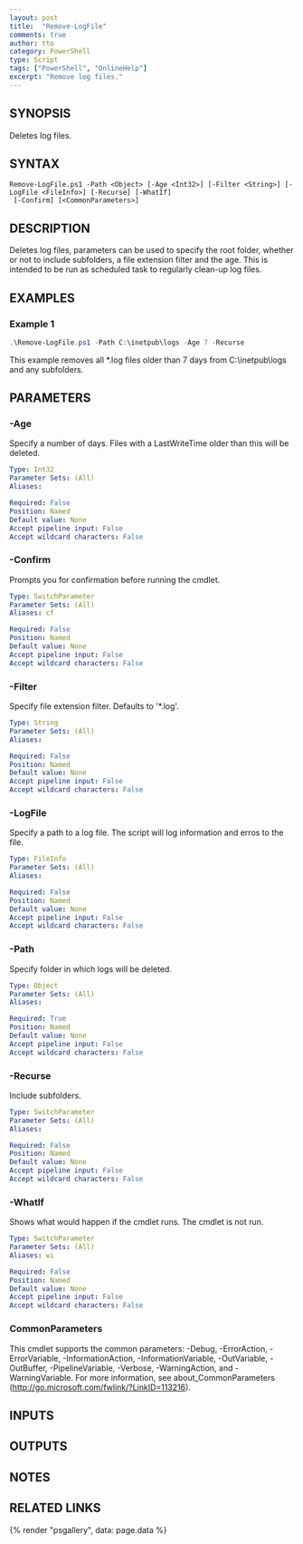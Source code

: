 ```yaml
---
layout: post
title:  "Remove-LogFile"
comments: true
author: tto
category: PowerShell
type: Script
tags: ["PowerShell", "OnlineHelp"]
excerpt: "Remove log files."
---
```


## SYNOPSIS
Deletes log files.

## SYNTAX

```
Remove-LogFile.ps1 -Path <Object> [-Age <Int32>] [-Filter <String>] [-LogFile <FileInfo>] [-Recurse] [-WhatIf]
 [-Confirm] [<CommonParameters>]
```

## DESCRIPTION
Deletes log files, parameters can be used to specify the root folder, whether or not to include subfolders, a file extension filter and the age. This is intended to be run as scheduled task to regularly clean-up log files. 

## EXAMPLES

### Example 1
```powershell
.\Remove-LogFile.ps1 -Path C:\inetpub\logs -Age 7 -Recurse
```

This example removes all *.log files older than 7 days from C:\inetpub\logs and any subfolders.

## PARAMETERS

### -Age
Specify a number of days. Files with a LastWriteTime older than this will be deleted.



```yaml
Type: Int32
Parameter Sets: (All)
Aliases:

Required: False
Position: Named
Default value: None
Accept pipeline input: False
Accept wildcard characters: False
```

### -Confirm
Prompts you for confirmation before running the cmdlet.

```yaml
Type: SwitchParameter
Parameter Sets: (All)
Aliases: cf

Required: False
Position: Named
Default value: None
Accept pipeline input: False
Accept wildcard characters: False
```

### -Filter
Specify file extension filter. Defaults to '*.log'.

```yaml
Type: String
Parameter Sets: (All)
Aliases:

Required: False
Position: Named
Default value: None
Accept pipeline input: False
Accept wildcard characters: False
```

### -LogFile
Specify a path to a log file. The script will log information and erros to the file.

```yaml
Type: FileInfo
Parameter Sets: (All)
Aliases:

Required: False
Position: Named
Default value: None
Accept pipeline input: False
Accept wildcard characters: False
```

### -Path
Specify folder in which logs will be deleted.

```yaml
Type: Object
Parameter Sets: (All)
Aliases:

Required: True
Position: Named
Default value: None
Accept pipeline input: False
Accept wildcard characters: False
```

### -Recurse
Include subfolders.

```yaml
Type: SwitchParameter
Parameter Sets: (All)
Aliases:

Required: False
Position: Named
Default value: None
Accept pipeline input: False
Accept wildcard characters: False
```

### -WhatIf
Shows what would happen if the cmdlet runs.
The cmdlet is not run.

```yaml
Type: SwitchParameter
Parameter Sets: (All)
Aliases: wi

Required: False
Position: Named
Default value: None
Accept pipeline input: False
Accept wildcard characters: False
```

### CommonParameters
This cmdlet supports the common parameters: -Debug, -ErrorAction, -ErrorVariable, -InformationAction, -InformationVariable, -OutVariable, -OutBuffer, -PipelineVariable, -Verbose, -WarningAction, and -WarningVariable.
For more information, see about_CommonParameters (http://go.microsoft.com/fwlink/?LinkID=113216).

## INPUTS

## OUTPUTS

## NOTES

## RELATED LINKS

{% render "psgallery", data: page.data %}
